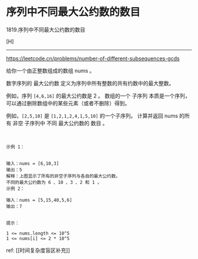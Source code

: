 # 序列中不同最大公约数的数目

1819.序列中不同最大公约数的数目

[H]

---

https://leetcode.cn/problems/number-of-different-subsequences-gcds

给你一个由正整数组成的数组 nums 。

数字序列的 最大公约数 定义为序列中所有整数的共有约数中的最大整数。

例如，序列 `[4,6,16]` 的最大公约数是 2 。
数组的一个 子序列 本质是一个序列，可以通过删除数组中的某些元素（或者不删除）得到。

例如，`[2,5,10]` 是 `[1,2,1,2,4,1,5,10]` 的一个子序列。
计算并返回 nums 的所有 非空 子序列中 不同 最大公约数的 数目 。

 
```
示例 1：


输入：nums = [6,10,3]
输出：5
解释：上图显示了所有的非空子序列与各自的最大公约数。
不同的最大公约数为 6 、10 、3 、2 和 1 。
示例 2：

输入：nums = [5,15,40,5,6]
输出：7
 

提示：

1 <= nums.length <= 10^5
1 <= nums[i] <= 2 * 10^5
```


ref: [[时间复杂度盲区补充]]